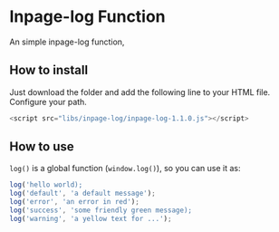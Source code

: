 # Inpage-log Function

An simple inpage-log function, 

## How to install
Just download the folder and add the following line to your HTML file. Configure your path.

```javascript
<script src="libs/inpage-log/inpage-log-1.1.0.js"></script>
```

## How to use
```log()``` is a global function (```window.log()```), so you can use it as:

```javascript
log('hello world);
log('default', 'a default message');
log('error', 'an error in red');
log('success', 'some friendly green message);
log('warning', 'a yellow text for ...');
```